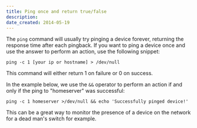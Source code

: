 ```yaml
---
title: Ping once and return true/false
description: 
date_created: 2014-05-19
---
```


The `ping` command will usually try pinging a device forever, returning the response time after each pingback. If you want to ping a device once and use the answer to perform an action, use the following snippet:

```
ping -c 1 [your ip or hostname] > /dev/null

```

This command will either return 1 on failure or 0 on success.

In the example below, we use the `&&` operator to perform an action if and only if the ping to "homeserver" was successful:

```
ping -c 1 homeserver >/dev/null && echo 'Successfully pinged device!'

```

This can be a great way to monitor the presence of a device on the network for a dead man's switch for example.

